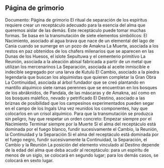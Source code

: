 ## Página de grimorio
Documento: Página de grimorio
El ritual de separación de los espíritus requiere crear un receptáculo adecuado para la esencia del alma que queremos aislar de las demás. Este receptáculo puede tomar muchas formas. Se basa en la transmutación de siete elementos simbólicos:
El Nacimiento, asociado al agua brava que nace de un elemental del lago de Cania cuando se sumerge en un pozo de Amakna
La Muerte, asociada a los restos en paz obtenidos de los chafers milenarios que se aparecen en las Dunas de los Huesos, el islote Sepultuwa y el cementerio primitivo
La Reunión, asociada a la aleación abisal fabricada a partir de un metal que utilizan los mercenarinos
La Separación, asociada al aceite inmiscible e indecible segregado por una larva de Kutulú
El Cambio, asociado a la piedra legendaria que buscan los alquimistas que quieren completar la Gran Obra
La Continuidad, asociada al árbol fundador que se creó plantando en mantillo alquímico siete ramas perennes que se encuentran en los bosques de los abráknidos, de Pandala, de las máscaras y de Amakna, así como en los bosques maléfico, nevado y petrificado
El Destino, asociado a las briznas de posibilidad que los campesinos experimentados pueden segar en el campo de los Ingals
Una vez reunidos los componentes, hay que colocarlos en un crisol alquímico. Para que la transmutación se produzca sin peligro, hay que respetar un orden concreto:
Empezar siempre por el Nacimiento
Terminar siempre por la Muerte
Si el alma del receptáculo está dominada por el fuego blanco, fundir sucesivamente el Cambio, la Reunión, la Continuidad y la Separación
Si el alma del receptáculo está dominada por el fuego negro, fundir sucesivamente la Continuidad, la Separación, el Cambio y la Reunión
La posición del elemento vinculado al Destino depende de la edad del alma que deba acudir al receptáculo: para un espíritu de menos de un siglo, se colocará en segundo lugar; para los demás casos, se colocará en sexto lugar.
